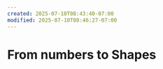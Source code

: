 ```yaml
---
created: 2025-07-10T08:43:40-07:00
modified: 2025-07-10T08:46:27-07:00
---
```


# From numbers to Shapes

